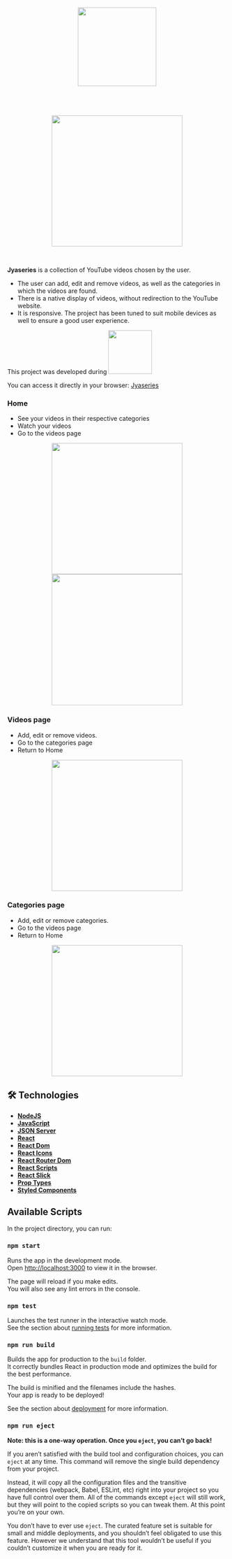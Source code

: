 <h1 align="center">
  <img src="./logo.png" width="180px" />
</h1>
<br>
<br>
<p align="center">
  <img src="./intro.png" width="300px">
</p>
<br>

**Jyaseries** is a collection of YouTube videos chosen by the user.
- The user can add, edit and remove videos, as well as the categories in which the videos are found.
- There is a native display of videos, without redirection to the YouTube website.
- It is responsive. The project has been tuned to suit mobile devices as well to ensure a good user experience.

This project was developed during 
<a href="https://www.alura.com.br/imersao-react"> <img src="https://www.alura.com.br/assets/img/imersoes/imersao-react/logo-imersao-react-header.1623772240.svg" width="100px"></a>

You can access it directly in your browser: [Jyaseries](https://jyaseries.vercel.app/)

### Home

- See your videos in their respective categories
- Watch your videos
- Go to the videos page

<p align="center">
  <img src="./intro 2.png" width="300px"> <img src="./video.png" width="300px">
</p>

### Videos page

- Add, edit or remove videos.
- Go to the categories page
- Return to Home

<p align="center">
  <img src="./series.png" width="300px">
</p>

### Categories page

- Add, edit or remove categories.
- Go to the videos page
- Return to Home

<p align="center">
  <img src="./categoria.png" width="300px">
</p>

## 🛠 Technologies
-   **[NodeJS](https://nodejs.org/en/)**
-   **[JavaScript](https://www.javascript.com/)**
-   **[JSON Server](https://github.com/typicode/json-server)**
-   **[React](https://reactjs.org/)**
-   **[React Dom](https://pt-br.reactjs.org/docs/react-dom.html)**
-   **[React Icons](https://react-icons.github.io/react-icons/)**
-   **[React Router Dom](https://github.com/ReactTraining/react-router/tree/master/packages/react-router-dom)**
-   **[React Scripts](https://github.com/facebook/create-react-app/tree/master/packages/react-scripts)**
-   **[React Slick](https://github.com/akiran/react-slick)**
-   **[Prop Types](https://pt-br.reactjs.org/docs/typechecking-with-proptypes.html)**
-   **[Styled Components](https://styled-components.com/)**

## Available Scripts

In the project directory, you can run:

### `npm start`

Runs the app in the development mode.<br />
Open [http://localhost:3000](http://localhost:3000) to view it in the browser.

The page will reload if you make edits.<br />
You will also see any lint errors in the console.

### `npm test`

Launches the test runner in the interactive watch mode.<br />
See the section about [running tests](https://facebook.github.io/create-react-app/docs/running-tests) for more information.

### `npm run build`

Builds the app for production to the `build` folder.<br />
It correctly bundles React in production mode and optimizes the build for the best performance.

The build is minified and the filenames include the hashes.<br />
Your app is ready to be deployed!

See the section about [deployment](https://facebook.github.io/create-react-app/docs/deployment) for more information.

### `npm run eject`

**Note: this is a one-way operation. Once you `eject`, you can’t go back!**

If you aren’t satisfied with the build tool and configuration choices, you can `eject` at any time. This command will remove the single build dependency from your project.

Instead, it will copy all the configuration files and the transitive dependencies (webpack, Babel, ESLint, etc) right into your project so you have full control over them. All of the commands except `eject` will still work, but they will point to the copied scripts so you can tweak them. At this point you’re on your own.

You don’t have to ever use `eject`. The curated feature set is suitable for small and middle deployments, and you shouldn’t feel obligated to use this feature. However we understand that this tool wouldn’t be useful if you couldn’t customize it when you are ready for it.
